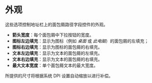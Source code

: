 # 外观

这些选项控制地址栏上的面包屑路径字段控件的外观。

- **箭头宽度**：每个面包屑中下拉按钮的宽度。
- **图标左边填充**：显示为图标（例如 *桌面* 或 *此电脑*）的面包屑的左填充；
- **图标右边填充**：显示为图标的面包屑的右填充。
- **文本左边填充**：显示为文本的面包屑的左填充。
- **文本右边填充**：显示为文本的面包屑的右填充。
- **最大文本宽度**：单个面包屑文本的最大宽度。

所提供的尺寸将根据系统 DPI 设置自动缩放以进行补偿。